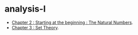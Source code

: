 # analysis-I

* [Chapter 2 : Starting at the beginning : The Natural Numbers](./chapter2.md).
* [Chapter 3 : Set Theory](./chapter3.md).
